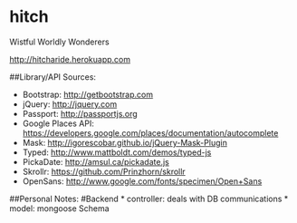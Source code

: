 hitch
==========

Wistful Worldly Wonderers

http://hitcharide.herokuapp.com


##Library/API Sources:
* Bootstrap: http://getbootstrap.com
* jQuery: http://jquery.com
* Passport: http://passportjs.org
* Google Places API: https://developers.google.com/places/documentation/autocomplete
* Mask: http://igorescobar.github.io/jQuery-Mask-Plugin
* Typed: http://www.mattboldt.com/demos/typed-js
* PickaDate: http://amsul.ca/pickadate.js
* Skrollr: https://github.com/Prinzhorn/skrollr
* OpenSans: http://www.google.com/fonts/specimen/Open+Sans

##Personal Notes:
#Backend
    * controller: deals with DB communications
    * model: mongoose Schema 

